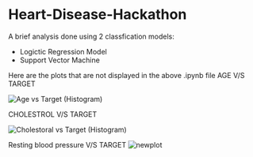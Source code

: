 # Heart-Disease-Hackathon

A brief analysis done using 2 classfication models:
- Logictic Regression Model
- Support Vector Machine
 
Here are the plots that are not displayed in the above .ipynb file
AGE V/S TARGET 
 
![Age vs Target (Histogram)](https://user-images.githubusercontent.com/88207381/170861350-a4840acf-c673-41d7-b08b-6554159d9b1f.png)


CHOLESTROL V/S TARGET 

![Cholestoral vs Target (Histogram)](https://user-images.githubusercontent.com/88207381/170861356-772ac694-2efc-4a01-9adb-41f8a62a5c53.png)


Resting blood pressure V/S TARGET
![newplot](https://user-images.githubusercontent.com/74294110/170861297-7a3e9f2d-bbca-457d-86c9-0353aa97a994.png)
